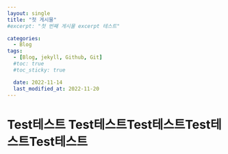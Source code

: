 ```yaml
---
layout: single
title: "첫 게시물"
#excerpt: "첫 번째 게시물 excerpt 테스트"

categories:
  - Blog
tags:
  - [Blog, jekyll, Github, Git]
  #toc: true
  #toc_sticky: true

  date: 2022-11-14
  last_modified_at: 2022-11-20
---
```


# Test테스트 Test테스트Test테스트Test테스트Test테스트
